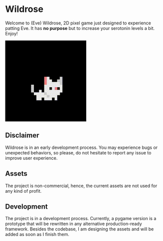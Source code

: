 # Wildrose
Welcome to (Eve) Wildrose, 2D pixel game just designed to experience patting Eve.
It has <strong>no purpose</strong> but to increase your serotonin levels a bit.
Enjoy!

![WhiteCar](https://github.com/nebulaw/wildrose/blob/main/images/showcase.gif)

## Disclaimer
Wildrose is in an early development process. You may experience bugs or unexpected
behaviors, so please, do not hesitate to report any issue to improve user experience.

## Assets
The project is non-commercial, hence, the current assets are not used for any kind
of profit.

## Development
The project is in a development process. Currently, a pygame version is a prototype
that will be rewritten in any alternative production-ready framework. Besides the
codebase, I am designing the assets and will be added as soon as I finish them.
